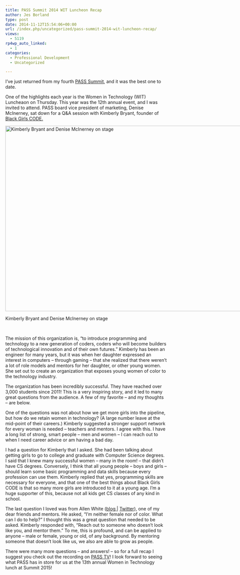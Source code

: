 ```yaml
---
title: PASS Summit 2014 WIT Luncheon Recap
author: Jes Borland
type: post
date: 2014-11-12T15:54:06+00:00
url: /index.php/uncategorized/pass-summit-2014-wit-luncheon-recap/
views:
  - 5119
rp4wp_auto_linked:
  - 1
categories:
  - Professional Development
  - Uncategorized

---
```

I&#8217;ve just returned from my fourth <a href="http://sqlpass.org/summit" target="_blank">PASS Summit</a>, and it was the best one to date.

One of the highlights each year is the Women in Technology (WIT) Luncheaon on Thursday. This year was the 12th annual event, and I was invited to attend. PASS board vice president of marketing, Denise McInerney, sat down for a Q&A session with Kimberly Bryant, founder of <a href="http://www.blackgirlscode.com/" target="_blank">Black Girls CODE.</a>

<div id="attachment_3063" style="width: 1034px" class="wp-caption aligncenter">
  <a href="http://blogs.ltd.local/wp-content/uploads/2014/11/WIT-lunch.jpg"><img class="size-large wp-image-3063" src="http://blogs.ltd.local/wp-content/uploads/2014/11/WIT-lunch-1024x579.jpg" alt="Kimberly Bryant and Denise McInerney on stage" width="1024" height="579" srcset="http://blogs.ltd.local/wp-content/uploads/2014/11/WIT-lunch-1024x579.jpg 1024w, http://blogs.ltd.local/wp-content/uploads/2014/11/WIT-lunch-300x169.jpg 300w" sizes="(max-width: 1024px) 100vw, 1024px" /></a>
  
  <p class="wp-caption-text">
    Kimberly Bryant and Denise McInerney on stage
  </p>
</div>

&nbsp;

The mission of this organization is, &#8220;to introduce programming and technology to a new generation of coders, coders who will become builders of technological innovation and of their own futures.&#8221; Kimberly has been an engineer for many years, but it was when her daughter expressed an interest in computers &#8211; through gaming &#8211; that she realized that there weren&#8217;t a lot of role models and mentors for her daughter, or other young women. She set out to create an organization that exposes young women of color to the technology industry.

The organization has been incredibly successful. They have reached over 3,000 students since 2011! This is a very inspiring story, and it led to many great questions from the audience. A few of my favorite &#8211; and my thoughts &#8211; are below.

One of the questions was not about how we get more girls into the pipeline, but how do we retain women in technology? (A large number leave at the mid-point of their careers.) Kimberly suggested a stronger support network for every woman is needed &#8211; teachers and mentors. I agree with this. I have a long list of strong, smart people &#8211; men and women &#8211; I can reach out to when I need career advice or am having a bad day.

I had a question for Kimberly that I asked. She had been talking about getting girls to go to college and graduate with Computer Science degrees. I said that I knew many successful women &#8211; many in the room! &#8211; that didn&#8217;t have CS degrees. Conversely, I think that all young people &#8211; boys and girls &#8211; should learn some basic programming and data skills because every profession can use them. Kimberly replied that yes, programming skills are necessary for everyone, and that one of the best things about Black Girls CODE is that so many more girls are introduced to it at a young age. I&#8217;m a huge supporter of this, because not all kids get CS classes of any kind in school.

The last question I loved was from Allen White (<a href="http://sqlblog.com/blogs/allen_white/default.aspx" target="_blank">blog </a>| <a href="https://twitter.com/SQLRunr" target="_blank">Twitter</a>), one of my dear friends and mentors. He asked, &#8220;I&#8217;m neither female nor of color. What can I do to help?&#8221; I thought this was a great question that needed to be asked. Kimberly responded with, &#8220;Reach out to someone who doesn&#8217;t look like you, and mentor them.&#8221; To me, this is profound, and can be applied to anyone &#8211; male or female, young or old, of any background. By mentoring someone that doesn&#8217;t look like us, we also are able to grow as people.

There were many more questions &#8211; and answers! &#8211; so for a full recap I suggest you check out the recording on <a href="http://www.sqlpass.org/summit/2014/PASStv.aspx?watch=kHzweanJVz4" target="_blank">PASS TV</a>! I look forward to seeing what PASS has in store for us at the 13th annual Women in Technology lunch at Summit 2015!